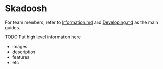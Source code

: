 # Skadoosh

For team members, refer to [Information.md](https://github.com/hueyjj/Skadoosh/blob/master/Information.md) and [Developing.md](https://github.com/hueyjj/Skadoosh/blob/master/Developing.md) as the main guides.

TODO Put high level information here
- images
- description
- features
- etc
